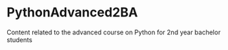 # PythonAdvanced2BA
Content related to the advanced course on Python for 2nd year bachelor students
